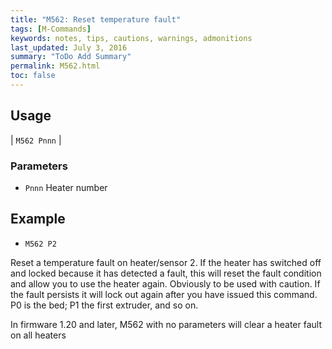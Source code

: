 ```yaml
---
title: "M562: Reset temperature fault" 
tags: [M-Commands]
keywords: notes, tips, cautions, warnings, admonitions
last_updated: July 3, 2016
summary: "ToDo Add Summary"
permalink: M562.html
toc: false
---
```



## Usage ##

| `M562 Pnnn` |

### Parameters ###

+ `Pnnn` Heater number

## Example ##

+ `M562 P2`

Reset a temperature fault on heater/sensor 2. If the heater has switched off and locked because it has detected a fault, this will reset the fault condition and allow you to use the heater again. Obviously to be used with caution. If the fault persists it will lock out again after you have issued this command. P0 is the bed; P1 the first extruder, and so on.

In firmware 1.20 and later, M562 with no parameters will clear a heater fault on all heaters
